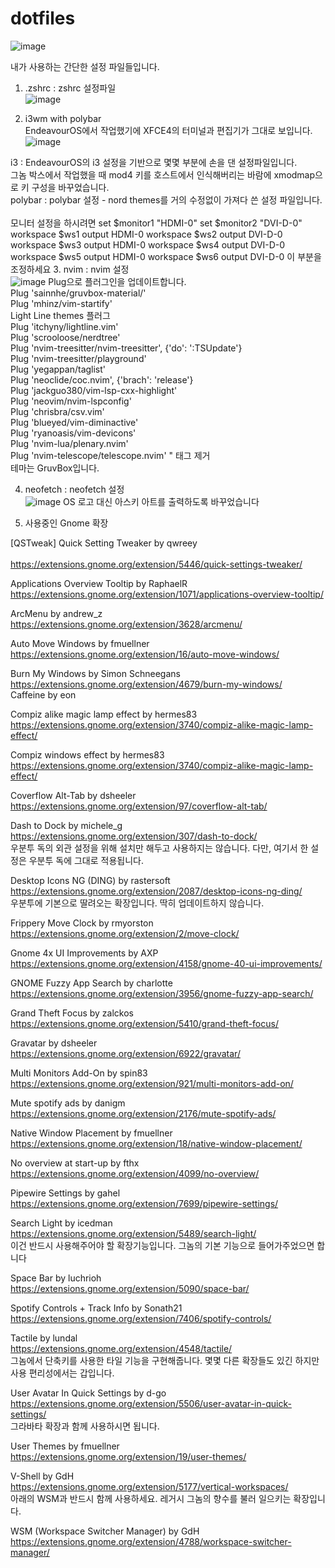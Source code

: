 # dotfiles
![image](https://github.com/user-attachments/assets/b62cbed4-9c04-4828-985d-552bae2865b2)

내가 사용하는 간단한 설정 파일들입니다. 

1. .zshrc : zshrc 설정파일<br>
![image](https://github.com/user-attachments/assets/f6faf1cd-0985-4d45-ac20-e49e477e4982)

2. i3wm with polybar<br>
EndeavourOS에서 작업했기에 XFCE4의 터미널과 편집기가 그대로 보입니다.<br>
![image](https://github.com/user-attachments/assets/0dc0cc1e-c28e-4c10-9914-93e2d71b0940)

i3 : EndeavourOS의 i3 설정을 기반으로 몇몇 부분에 손을 댄 설정파일입니다. <br>
그놈 박스에서 작업했을 때 mod4 키를 호스트에서 인식해버리는 바람에 xmodmap으로 키 구성을 바꾸었습니다.<br>
polybar : polybar 설정 - nord themes를 거의 수정없이 가져다 쓴 설정 파일입니다. <br>
<br>
모니터 설정을 하시려면 
set $monitor1 "HDMI-0"
set $monitor2 "DVI-D-0"
workspace $ws1 output HDMI-0
workspace $ws2 output DVI-D-0
workspace $ws3 output HDMI-0
workspace $ws4 output DVI-D-0
workspace $ws5 output HDMI-0
workspace $ws6 output DVI-D-0
이 부분을 조정하세요
3. nvim : nvim 설정 <br>
![image](https://github.com/user-attachments/assets/d7f2ac4e-c178-4a11-9ca5-1dc5e1a2f2a7)
Plug으로 플러그인을 업데이트합니다. <br>
Plug 'sainnhe/gruvbox-material/' <br>
Plug 'mhinz/vim-startify' <br>
Light Line themes 플러그 <br>
Plug 'itchyny/lightline.vim' <br>
Plug 'scrooloose/nerdtree' <br>
Plug 'nvim-treesitter/nvim-treesitter', {'do': ':TSUpdate'} <br>
Plug 'nvim-treesitter/playground' <br>
Plug 'yegappan/taglist' <br>
Plug 'neoclide/coc.nvim', {'brach': 'release'} <br>
Plug 'jackguo380/vim-lsp-cxx-highlight' <br>
Plug 'neovim/nvim-lspconfig' <br>
Plug 'chrisbra/csv.vim' <br>
Plug 'blueyed/vim-diminactive' <br>
Plug 'ryanoasis/vim-devicons' <br>
Plug 'nvim-lua/plenary.nvim' <br>
Plug 'nvim-telescope/telescope.nvim' " 태그 제거 <br>
테마는 GruvBox입니다. <br>

4. neofetch : neofetch 설정<br>
![image](https://github.com/user-attachments/assets/e083d14d-29d1-4dcd-a706-0bd34bcf0b10)
OS 로고 대신 아스키 아트를 출력하도록 바꾸었습니다<br>

5. 사용중인 Gnome 확장<br>

[QSTweak] Quick Setting Tweaker by qwreey<br>  
https://extensions.gnome.org/extension/5446/quick-settings-tweaker/<br>

Applications Overview Tooltip by RaphaelR<br>
https://extensions.gnome.org/extension/1071/applications-overview-tooltip/<br>

ArcMenu by andrew_z<br>
https://extensions.gnome.org/extension/3628/arcmenu/<br>

Auto Move Windows by fmuellner<br>
https://extensions.gnome.org/extension/16/auto-move-windows/<br>

Burn My Windows by Simon Schneegans<br>
https://extensions.gnome.org/extension/4679/burn-my-windows/<br>
Caffeine by eon<br>

Compiz alike magic lamp effect by hermes83<br>
https://extensions.gnome.org/extension/3740/compiz-alike-magic-lamp-effect/<br>

Compiz windows effect by hermes83<br>
https://extensions.gnome.org/extension/3740/compiz-alike-magic-lamp-effect/<br>

Coverflow Alt-Tab by dsheeler<br>
https://extensions.gnome.org/extension/97/coverflow-alt-tab/<br>

Dash to Dock by michele_g<br>
https://extensions.gnome.org/extension/307/dash-to-dock/<br>
우분투 독의 외관  설정을 위해 설치만 해두고 사용하지는 않습니다. 다만, 여기서 한 설정은 우분투 독에 그대로 적용됩니다.<br>

Desktop Icons NG (DING) by rastersoft<br>
https://extensions.gnome.org/extension/2087/desktop-icons-ng-ding/<br>
우분투에 기본으로 딸려오는 확장입니다. 딱히 업데이트하지 않습니다. <br>

Frippery Move Clock by rmyorston <br>
https://extensions.gnome.org/extension/2/move-clock/<br>

Gnome 4x UI Improvements by AXP<br>
https://extensions.gnome.org/extension/4158/gnome-40-ui-improvements/

GNOME Fuzzy App Search by charlotte<br>
https://extensions.gnome.org/extension/3956/gnome-fuzzy-app-search/<br>


Grand Theft Focus by zalckos<br>
https://extensions.gnome.org/extension/5410/grand-theft-focus/<br>

Gravatar by dsheeler<br>
https://extensions.gnome.org/extension/6922/gravatar/<br>

Multi Monitors Add-On by spin83<br>
https://extensions.gnome.org/extension/921/multi-monitors-add-on/<br>

Mute spotify ads by danigm<br>
https://extensions.gnome.org/extension/2176/mute-spotify-ads/<br>

Native Window Placement by fmuellner<br>
https://extensions.gnome.org/extension/18/native-window-placement/<br>

No overview at start-up by fthx<br>
https://extensions.gnome.org/extension/4099/no-overview/<br>

Pipewire Settings by gahel<br>
https://extensions.gnome.org/extension/7699/pipewire-settings/<br>

Search Light by icedman<br>
https://extensions.gnome.org/extension/5489/search-light/<br>
이건 반드시 사용해주어야 할 확장기능입니다. 그놈의 기본 기능으로 들어가주었으면 합니다<br>

Space Bar by luchrioh <br>
https://extensions.gnome.org/extension/5090/space-bar/<br>

Spotify Controls + Track Info by Sonath21<br>
https://extensions.gnome.org/extension/7406/spotify-controls/<br>

Tactile by lundal<br>
https://extensions.gnome.org/extension/4548/tactile/<br>
그놈에서 단축키를 사용한 타일 기능을 구현해줍니다. 몇몇 다른 확장들도 있긴 하지만 사용 편리성에서는 갑입니다. <br>

User Avatar In Quick Settings by d-go<br>
https://extensions.gnome.org/extension/5506/user-avatar-in-quick-settings/<br>
그라바타 확장과 함께 사용하시면 됩니다. 

User Themes by fmuellner <br>
https://extensions.gnome.org/extension/19/user-themes/

V-Shell by GdH<br>
https://extensions.gnome.org/extension/5177/vertical-workspaces/<br>
아래의 WSM과 반드시 함께 사용하세요. 레거시 그놈의 향수를 불러 일으키는 확장입니다. <br>

WSM (Workspace Switcher Manager) by GdH<br>
https://extensions.gnome.org/extension/4788/workspace-switcher-manager/<br>

